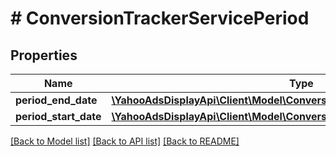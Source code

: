 # # ConversionTrackerServicePeriod

## Properties

Name | Type | Description | Notes
------------ | ------------- | ------------- | -------------
**period_end_date** | [**\YahooAdsDisplayApi\Client\Model\ConversionTrackerServicePeriodDatetime**](ConversionTrackerServicePeriodDatetime.md) |  | [optional]
**period_start_date** | [**\YahooAdsDisplayApi\Client\Model\ConversionTrackerServicePeriodDatetime**](ConversionTrackerServicePeriodDatetime.md) |  | [optional]

[[Back to Model list]](../../README.md#models) [[Back to API list]](../../README.md#endpoints) [[Back to README]](../../README.md)
